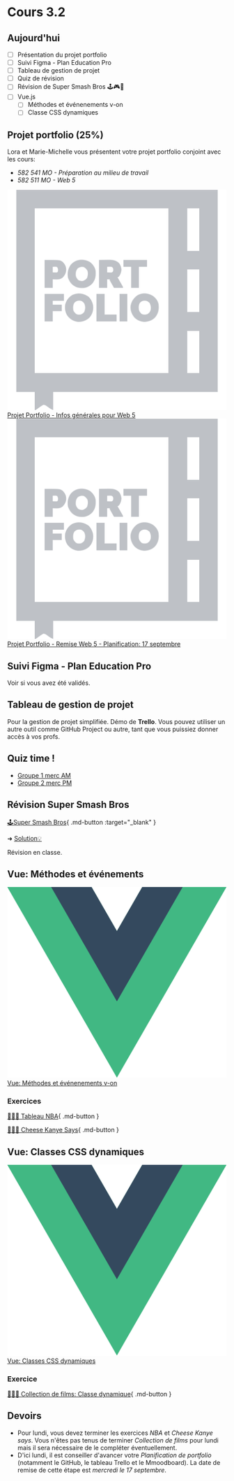 # Cours 3.2

## Aujourd'hui

- [ ] Présentation du projet portfolio
- [ ] Suivi Figma - Plan Education Pro
- [ ] Tableau de gestion de projet
- [ ] Quiz de révision
- [ ] Révision de Super Smash Bros 🕹️🎮👾
- [ ] Vue.js
  - [ ] Méthodes et événenements v-on
  - [ ] Classe CSS dynamiques
<!--

- [ ] Condition v-if
- [ ] Listes et boucle v-for

-->  

## Projet portfolio (25%)

Lora et Marie-Michelle vous présentent votre projet portfolio conjoint avec les cours:

- *582 541 MO - Préparation au milieu de travail*
- *582 511 MO - Web 5*

<div class="class-content-link">
  <img src="./projets/assets/icon-portfolio.svg">
  <a href="./projets/portfolio.html">Projet Portfolio - Infos générales pour Web 5</a>
</div>

<div class="class-content-link">
  <img src="./projets/assets/icon-portfolio.svg">
  <a href="./projets/portfolio-remise1.html">Projet Portfolio - Remise Web 5 - Planification: 17 septembre</a>
</div>

## Suivi Figma - Plan Education Pro

Voir si vous avez été validés.

## Tableau de gestion de projet

Pour la gestion de projet simplifiée. Démo de **Trello**. Vous pouvez utiliser un autre outil comme GitHub Project ou autre, tant que vous puissiez donner accès à vos profs.

## Quiz time !

- [Groupe 1 merc AM](https://app.wooclap.com/YOZIXE)
- [Groupe 2 merc PM](https://app.wooclap.com/EZTJGO)

## Révision Super Smash Bros

[🕹️Super Smash Bros](./exercices/super-smash-bros.md){ .md-button :target="_blank" }

➜ [Solution💡](https://codepen.io/tim-momo/pen/dPYLmWZ)


Révision en classe.

## Vue: Méthodes et événements

<div class="class-content-link">
  <img src="./vue/assets/logo-vue.svg">
  <a href="./vue/methodes-evenements.html">Vue: Méthodes et événenements v-on</a>
</div>


### Exercices

[🧑🏽‍💻 Tableau NBA](https://tim-montmorency.com/timdoc/582-518MO/exercices/vue-tableau-nba/){ .md-button }

[🧑🏽‍💻 Cheese Kanye Says](https://tim-montmorency.com/timdoc/582-518MO/exercices/vue-cheese-kanye-says/){ .md-button }


## Vue: Classes CSS dynamiques

<div class="class-content-link">
  <img src="./vue/assets/logo-vue.svg">
  <a href="./vue/classe-dynamique.html">Vue: Classes CSS dynamiques</a>
</div>


### Exercice

[🧑🏽‍💻 Collection de films: Classe dynamique](https://tim-montmorency.com/timdoc/582-518MO/exercices/vue-collection-films-1/){ .md-button } 


## Devoirs

- Pour lundi, vous devez terminer les exercices *NBA* et *Cheese Kanye says*. Vous n'êtes pas tenus de terminer *Collection de films* pour lundi mais il sera nécessaire de le compléter éventuellement.
- D'ici lundi, il est conseiller d'avancer votre *Planification de portfolio* (notamment le GitHub, le tableau Trello et le Mmoodboard). La date de remise de cette étape est *mercredi le 17 septembre*.